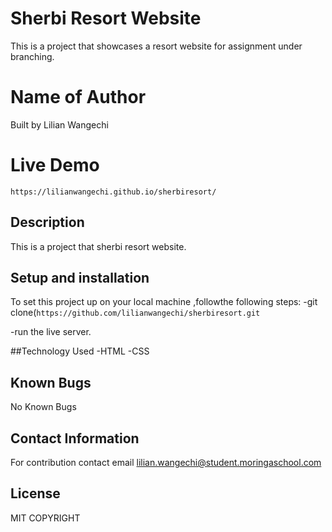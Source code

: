 # Sherbi Resort Website
This is a project that showcases a resort website for assignment under branching.

# Name of Author
Built by Lilian Wangechi

# Live Demo
`https://lilianwangechi.github.io/sherbiresort/`

## Description
This is a project that sherbi resort website.

## Setup and installation
To set this project up on your local machine ,followthe following steps:
-git clone(`https://github.com/lilianwangechi/sherbiresort.git`

-run the live server. 

##Technology Used
-HTML
-CSS


## Known Bugs
No Known Bugs

## Contact Information
For contribution contact email lilian.wangechi@student.moringaschool.com

## License
MIT
COPYRIGHT